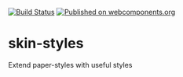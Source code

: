 [![Build Status](https://travis-ci.org/FabricElements/skin-styles.svg?branch=master)](https://travis-ci.org/FabricElements/skeleton-focal)
[![Published on webcomponents.org](https://img.shields.io/badge/webcomponents.org-published-blue.svg)](https://www.webcomponents.org/element/FabricElements/skin-styles)

# skin-styles

Extend paper-styles with useful styles
